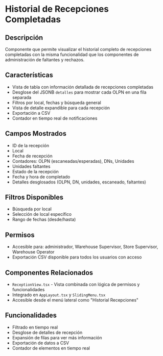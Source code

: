 # Historial de Recepciones Completadas

## Descripción
Componente que permite visualizar el historial completo de recepciones completadas con la misma funcionalidad que los componentes de administración de faltantes y rechazos.

## Características
- Vista de tabla con información detallada de recepciones completadas
- Desglose del JSONB `detalles` para mostrar cada OLPN en una fila separada
- Filtros por local, fechas y búsqueda general
- Vista de detalle expandible para cada recepción
- Exportación a CSV
- Contador en tiempo real de notificaciones

## Campos Mostrados
- ID de la recepción
- Local
- Fecha de recepción
- Contadores: OLPN (escaneadas/esperadas), DNs, Unidades
- Unidades faltantes
- Estado de la recepción
- Fecha y hora de completado
- Detalles desglosados (OLPN, DN, unidades, escaneado, faltantes)

## Filtros Disponibles
- Búsqueda por local
- Selección de local específico
- Rango de fechas (desde/hasta)

## Permisos
- Accesible para: administrador, Warehouse Supervisor, Store Supervisor, Warehouse Operator
- Exportación CSV disponible para todos los usuarios con acceso

## Componentes Relacionados
- `ReceptionView.tsx` - Vista combinada con lógica de permisos y funcionalidades
- Integrado en `AppLayout.tsx` y `SlidingMenu.tsx`
- Accesible desde el menú lateral como "Historial Recepciones"

## Funcionalidades
- Filtrado en tiempo real
- Desglose de detalles de recepción
- Expansión de filas para ver más información
- Exportación de datos a CSV
- Contador de elementos en tiempo real